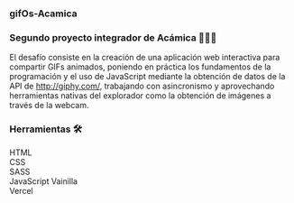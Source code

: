 ### gifOs-Acamica

### Segundo proyecto integrador de Acámica 👩🏻‍💻

El desafío consiste en la creación de una aplicación web interactiva para compartir GIFs animados, poniendo en práctica los fundamentos de la programación y el uso de JavaScript mediante la obtención de datos de la API de http://giphy.com/, trabajando con asincronismo y aprovechando herramientas nativas del explorador como la obtención de imágenes a través de la webcam.


### Herramientas 🛠️

HTML <br>
CSS <br>
SASS <br>
JavaScript Vainilla <br>
Vercel <br>

